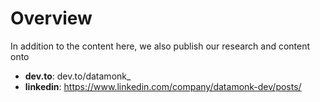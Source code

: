 # Overview 
In addition to the content here, we also publish our research and content onto 
- **dev.to**: dev.to/datamonk_ 
- **linkedin**: https://www.linkedin.com/company/datamonk-dev/posts/

